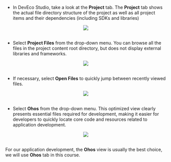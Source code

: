 
- In DevEco Studio, take a look at the **Project** tab. The **Project** tab shows the actual file directory structure of the project as well as all project items and their dependencies (including SDKs and libraries)  
<div style="text-align:center">
    <img src='../images/image8.png'>
</div> 
<br>

- Select **Project Files** from the drop-down menu. You can browse all the files in the project content root directory, but does not display external libraries and frameworks.
<div style="text-align:center">
    <img src='../images/image9.png'>
</div> 
<br>

- If necessary, select **Open Files** to quickly jump between recently viewed files.
<div style="text-align:center">
    <img src='../images/image10.png'>
</div> 
<br>

- Select **Ohos** from the drop-down menu. This optimized view clearly presents essential files required for development, making it easier for developers to quickly locate core code and resources related to application development.
<div style="text-align:center">
    <img src='../images/image11.png'>
</div> 
<br>

For our application development, the **Ohos** view is usually the best choice, we will use **Ohos** tab in this course.
